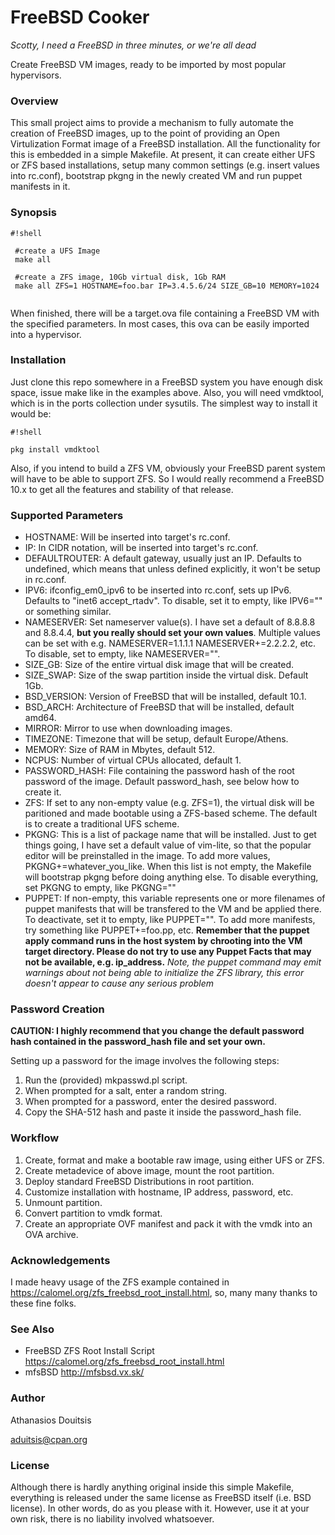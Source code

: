 # FreeBSD Cooker #

*Scotty, I need a FreeBSD in three minutes, or we're all dead*

Create FreeBSD VM images, ready to be imported by most popular hypervisors. 
 
### Overview ###

This small project aims to provide a mechanism to fully automate the creation of FreeBSD images, up to the point of providing an Open Virtulization Format image of a FreeBSD installation. All the functionality for this is embedded in a simple Makefile. At present, it can create either UFS or ZFS based installations, setup many common settings (e.g. insert values into rc.conf), bootstrap pkgng in the newly created VM and run puppet manifests in it. 

### Synopsis ###

```
#!shell

 #create a UFS Image
 make all 

 #create a ZFS image, 10Gb virtual disk, 1Gb RAM
 make all ZFS=1 HOSTNAME=foo.bar IP=3.4.5.6/24 SIZE_GB=10 MEMORY=1024


```

When finished, there will be a target.ova file containing a FreeBSD VM 
with the specified parameters. In most cases, this ova can be easily 
imported into a hypervisor. 

### Installation ###

Just clone this repo somewhere in a FreeBSD system you have enough disk space, issue make like in the examples above. Also, you will need vmdktool, which is in the ports collection under sysutils. The simplest way to install it would be:

```
#!shell

pkg install vmdktool
```
Also, if you intend to build a ZFS VM, obviously your FreeBSD parent system will have to be able to support ZFS. So I would really recommend a FreeBSD 10.x to get all the features and stability of that release.


### Supported Parameters ###

* HOSTNAME: Will be inserted into target's rc.conf.
* IP: In CIDR notation, will be inserted into target's rc.conf.
* DEFAULTROUTER: A default gateway, usually just an IP. Defaults to undefined, which means that unless defined explicitly, it won't be setup in rc.conf.
* IPV6: ifconfig_em0_ipv6 to be inserted into rc.conf, sets up IPv6. Defaults to "inet6 accept_rtadv". To disable, set it to empty, like IPV6="" or something similar.
* NAMESERVER: Set nameserver value(s). I have set a default of 8.8.8.8 and 8.8.4.4, **but you really should set your own values**. Multiple values can be set with e.g. NAMESERVER=1.1.1.1 NAMESERVER+=2.2.2.2, etc. To disable, set to empty, like NAMESERVER="".
* SIZE_GB: Size of the entire virtual disk image that will be created.
* SIZE_SWAP: Size of the swap partition inside the virtual disk. Default 1Gb.
* BSD_VERSION: Version of FreeBSD that will be installed, default 10.1.
* BSD_ARCH: Architecture of FreeBSD that will be installed, default amd64.
* MIRROR: Mirror to use when downloading images.
* TIMEZONE: Timezone that will be setup, default Europe/Athens. 
* MEMORY: Size of RAM in Mbytes, default 512.
* NCPUS: Number of virtual CPUs allocated, default 1.
* PASSWORD_HASH: File containing the password hash of the root password of the image. Default password_hash, see below how to create it. 
* ZFS: If set to any non-empty value (e.g. ZFS=1), the virtual disk will be paritioned and made bootable using a ZFS-based scheme. The default is to create a traditional UFS scheme.
* PKGNG: This is a list of package name that will be installed. Just to get things going, I have set a default value of vim-lite, so that the popular editor will be preinstalled in the image. To add more values, PKGNG+=whatever_you_like. When this list is not empty, the Makefile will bootstrap pkgng before doing anything else. To disable everything, set PKGNG to empty, like PKGNG=""
* PUPPET: If non-empty, this variable represents one or more filenames of puppet manifests that will be transfered to the VM and be applied there. To deactivate, set it to empty, like PUPPET="". To add more manifests, try something like PUPPET+=foo.pp, etc. **Remember that the puppet apply command runs in the host system by chrooting into the VM target directory. Please do not try to use any Puppet Facts that may not be available, e.g. ip_address.**  *Note, the puppet command may emit warnings about not being able to initialize the ZFS library, this error doesn't appear to cause any serious problem*

### Password Creation ###

**CAUTION: I highly recommend that you change the default password hash contained in the password_hash file and set your own.**

Setting up a password for the image involves the following steps:

1. Run the (provided) mkpasswd.pl script.
2. When prompted for a salt, enter a random string.
3. When prompted for a password, enter the desired password.
4. Copy the SHA-512 hash and paste it inside the password_hash file.

### Workflow ###

1. Create, format and make a bootable raw image, using either UFS or ZFS. 
2. Create metadevice of above image, mount the root partition.
3. Deploy standard FreeBSD Distributions in root partition.
4. Customize installation with hostname, IP address, password, etc.
5. Unmount partition.
6. Convert partition to vmdk format.
7. Create an appropriate OVF manifest and pack it with the vmdk into an OVA archive.

### Acknowledgements ###
I made heavy usage of the ZFS example contained in https://calomel.org/zfs_freebsd_root_install.html, so, many many thanks to these fine folks.

### See Also ###
* FreeBSD ZFS Root Install Script https://calomel.org/zfs_freebsd_root_install.html
* mfsBSD http://mfsbsd.vx.sk/

### Author ###
Athanasios Douitsis 

[aduitsis@cpan.org](mailto:aduitsis@cpan.org)

### License ###
Although there is hardly anything original inside this simple Makefile, everything is released under the same license as FreeBSD itself (i.e. BSD license). In other words, do as you please with it. However, use it at your own risk, there is no liability involved whatsoever.
